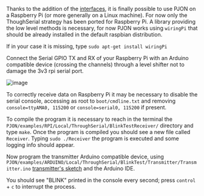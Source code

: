 Thanks to the addition of the [interfaces](https://github.com/gioblu/PJON/tree/master/src/interfaces), it is finally possible to use PJON on a Raspberry Pi (or more generally on a Linux machine). For now only the ThoughSerial strategy has been ported for Raspberry Pi. A library providing the low level methods is necessary, for now PJON works using `wiringPi` that should be already installed in the default raspbian distribution.

If in your case it is missing, type `sudo apt-get install wiringPi`

Connect the Serial GPIO TX and RX of your Raspberry Pi with an Arduino compatible device (crossing the channels) through a level shifter not to damage the 3v3 rpi serial port.

![image](http://www.pjon.org/assets/images/PJON-RPI-UNO-level-shifter.jpg)

To correctly receive data on Raspberry Pi it may be necessary to disable the serial console, accessing as root to `boot/cmdline.txt` and removing `console=ttyAMA0, 115200`  or `console=serial0, 115200` if present.

To compile the program it is necessary to reach in the terminal the `PJON/examples/RPI/Local/ThroughSerial/BlinkTestReceiver/` directory and type `make`. Once the program is compiled you should see a new file called `Receiver`. Typing `sudo ./Receiver` the program is executed and some logging info should appear.

Now program the transmitter Arduino compatible device, using `PJON/examples/ARDUINO/Local/ThroughSerial/BlinkTest/Transmitter/Transmitter.ino` [transmitter's sketch](https://github.com/gioblu/PJON/blob/master/examples/ARDUINO/Local/ThroughSerial/BlinkTest/Transmitter/Transmitter.ino) and the Arduino IDE.

You should see "BLINK" printed in the console every second; press `control` + `c` to interrupt the process.
